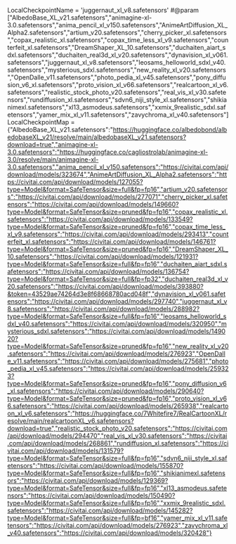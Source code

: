 LocalCheckpointName = 'juggernaut_xl_v8.safetensors' #@param ["AlbedoBase_XL_v21.safetensors","animagine-xl-3.0.safetensors","anima_pencil_xl_v150.safetensors","AnimeArtDiffusion_XL_Alpha2.safetensors","artium_v20.safetensors","cherry_picker_xl.safetensors","copax_realistic_xl.safetensors","copax_time_less_xl_v9.safetensors","counterfeit_xl.safetensors","DreamShaper_XL_10.safetensors","duchaiten_aiart_sdxl.safetensors","duchaiten_real3d_xl_v20.safetensors","dynavision_xl_v061.safetensors","juggernaut_xl_v8.safetensors","leosams_helloworld_sdxl_v40.safetensors","mysterious_sdxl.safetensors","new_reality_xl_v20.safetensors","OpenDalle_v11.safetensors","photo_pedia_xl_v45.safetensors","pony_diffusion_v6_xl.safetensors","proto_vision_xl_v66.safetensors","realcartoon_xl_v6.safetensors","realistic_stock_photo_v20.safetensors","real_vis_xl_v30.safetensors","rundiffusion_xl.safetensors","sdvn6_niji_style_xl.safetensors","shikianimexl.safetensors","xl13_asmodeus.safetensors","xxmix_9realistic_sdxl.safetensors","yamer_mix_xl_v11.safetensors","zavychroma_xl_v40.safetensors"]
LocalCheckpointMap = {"AlbedoBase_XL_v21.safetensors":"https://huggingface.co/albedobond/albedobaseXL_v21/resolve/main/albedobaseXL_v21.safetensors?download=true","animagine-xl-3.0.safetensors":"https://huggingface.co/cagliostrolab/animagine-xl-3.0/resolve/main/animagine-xl-3.0.safetensors","anima_pencil_xl_v150.safetensors":"https://civitai.com/api/download/models/323674","AnimeArtDiffusion_XL_Alpha2.safetensors":"https://civitai.com/api/download/models/127055?type=Model&format=SafeTensor&size=full&fp=fp16","artium_v20.safetensors":"https://civitai.com/api/download/models/277071","cherry_picker_xl.safetensors":"https://civitai.com/api/download/models/149660?type=Model&format=SafeTensor&size=pruned&fp=fp16","copax_realistic_xl.safetensors":"https://civitai.com/api/download/models/133549?type=Model&format=SafeTensor&size=pruned&fp=fp16","copax_time_less_xl_v9.safetensors":"https://civitai.com/api/download/models/293413","counterfeit_xl.safetensors":"https://civitai.com/api/download/models/146761?type=Model&format=SafeTensor&size=pruned&fp=fp16","DreamShaper_XL_10.safetensors":"https://civitai.com/api/download/models/121931?type=Model&format=SafeTensor&size=full&fp=fp16","duchaiten_aiart_sdxl.safetensors":"https://civitai.com/api/download/models/136754?type=Model&format=SafeTensor&size=full&fp=fp32","duchaiten_real3d_xl_v20.safetensors":"https://civitai.com/api/download/models/393880?&token=43529ae74264d3e8f68668780acd048f","dynavision_xl_v061.safetensors":"https://civitai.com/api/download/models/297740","juggernaut_xl_v8.safetensors":"https://civitai.com/api/download/models/288982?type=Model&format=SafeTensor&size=full&fp=fp16","leosams_helloworld_sdxl_v40.safetensors":"https://civitai.com/api/download/models/320950","mysterious_sdxl.safetensors":"https://civitai.com/api/download/models/149020?type=Model&format=SafeTensor&size=pruned&fp=fp16","new_reality_xl_v20.safetensors":"https://civitai.com/api/download/models/276923","OpenDalle_v11.safetensors":"https://civitai.com/api/download/models/275681","photo_pedia_xl_v45.safetensors":"https://civitai.com/api/download/models/259323?type=Model&format=SafeTensor&size=pruned&fp=fp16","pony_diffusion_v6_xl.safetensors":"https://civitai.com/api/download/models/290640?type=Model&format=SafeTensor&size=pruned&fp=fp16","proto_vision_xl_v66.safetensors":"https://civitai.com/api/download/models/265938","realcartoon_xl_v6.safetensors":"https://huggingface.co/7Whitefire7/RealCartoonXL/resolve/main/realcartoonXL_v6.safetensors?download=true","realistic_stock_photo_v20.safetensors":"https://civitai.com/api/download/models/294470","real_vis_xl_v30.safetensors":"https://civitai.com/api/download/models/268861","rundiffusion_xl.safetensors":"https://civitai.com/api/download/models/131579?type=Model&format=SafeTensor&size=full&fp=fp16","sdvn6_niji_style_xl.safetensors":"https://civitai.com/api/download/models/155870?type=Model&format=SafeTensor&size=full&fp=fp16","shikianimexl.safetensors":"https://civitai.com/api/download/models/129369?type=Model&format=SafeTensor&size=full&fp=fp16","xl13_asmodeus.safetensors":"https://civitai.com/api/download/models/150490?type=Model&format=SafeTensor&size=full&fp=fp16","xxmix_9realistic_sdxl.safetensors":"https://civitai.com/api/download/models/145282?type=Model&format=SafeTensor&size=full&fp=bf16","yamer_mix_xl_v11.safetensors":"https://civitai.com/api/download/models/276923","zavychroma_xl_v40.safetensors":"https://civitai.com/api/download/models/320428"}